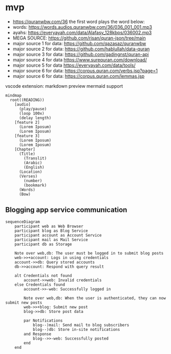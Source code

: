 # mvp

- https://quranwbw.com/36 the first word plays the word below: 
- words: https://words.audios.quranwbw.com/36/036_001_001.mp3
- ayahs: https://everyayah.com/data/Alafasy_128kbps/036002.mp3
- MEGA SOURCE: https://github.com/risan/quran-json/tree/main
- major source 1 for data: https://github.com/qazasaz/quranwbw
- major source 2 for data: https://github.com/hablullah/data-quran
- major source 3 for data: https://github.com/gadingnst/quran-api
- major source 4 for data https://www.surequran.com/download/
- major source 5 for data https://everyayah.com/data/tools/
- major source 6 for data: https://corpus.quran.com/verbs.jsp?page=1
- major source 6 for data: https://corpus.quran.com/lemmas.jsp

vscode extension: markdown preview mermaid support
```mermaid
mindmap
  root((READING))
    [audio]
      (play/pause)
      (loop 100x)
      (delay length)
    [feature 2]
      (Lorem Iposum)
      (Lorem Iposum)
    [feature 3]
      (Lorem Iposum)
      (Lorem Iposum)
    [Chapter]
      (Title)
        (Translit)
        (Arabic)
        (English)
      (Location)
      (Verses)
        (number)
        (bookmark)
      (Words)
      (Bow)
```

## Blogging app service communication
```mermaid
sequenceDiagram
    participant web as Web Browser
    participant blog as Blog Service
    participant account as Account Service
    participant mail as Mail Service
    participant db as Storage

    Note over web,db: The user must be logged in to submit blog posts
    web->>+account: Logs in using credentials
    account->>db: Query stored accounts
    db->>account: Respond with query result

    alt Credentials not found
        account->>web: Invalid credentials
    else Credentials found
        account->>-web: Successfully logged in

        Note over web,db: When the user is authenticated, they can now submit new posts
        web->>+blog: Submit new post
        blog->>db: Store post data

        par Notifications
            blog--)mail: Send mail to blog subscribers
            blog--)db: Store in-site notifications
        and Response
            blog-->>-web: Successfully posted
        end
    end
```
